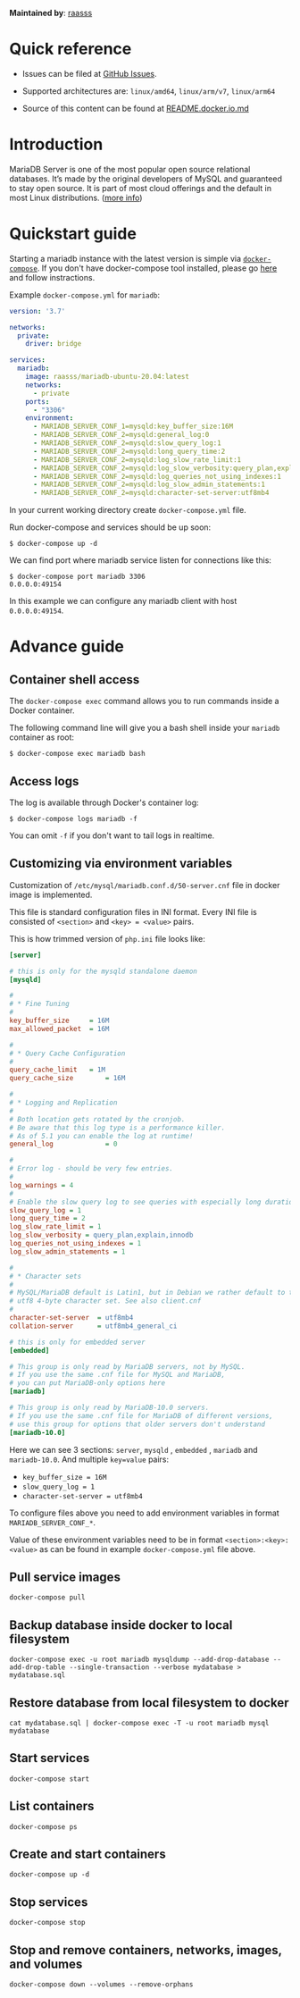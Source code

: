 **Maintained by**: [raasss](https://github.com/raasss/)


# Quick reference

-	Issues can be filed at [GitHub Issues](https://github.com/raasss/docker-mariadb-ubuntu-20.04/issues).

-	Supported architectures are: `linux/amd64`, `linux/arm/v7`, `linux/arm64` 

-	Source of this content can be found at [README.docker.io.md](https://github.com/raasss/docker-mariadb-ubuntu-20.04/blob/main/README.docker.io.md)

# Introduction

MariaDB Server is one of the most popular open source relational databases. It’s made by the original developers of MySQL and guaranteed to stay open source. It is part of most cloud offerings and the default in most Linux distributions. ([more info](https://mariadb.org/documentation/))

# Quickstart guide

Starting a mariadb instance with the latest version is simple via [`docker-compose`](https://github.com/docker/compose). If you don't have docker-compose tool installed, please go [here](https://docs.docker.com/compose/install/) and follow instractions.

Example `docker-compose.yml` for `mariadb`:

```yaml
version: '3.7'

networks:
  private:
    driver: bridge

services:
  mariadb:
    image: raasss/mariadb-ubuntu-20.04:latest
    networks:
      - private
    ports:
      - "3306"
    environment:
      - MARIADB_SERVER_CONF_1=mysqld:key_buffer_size:16M
      - MARIADB_SERVER_CONF_2=mysqld:general_log:0
      - MARIADB_SERVER_CONF_2=mysqld:slow_query_log:1
      - MARIADB_SERVER_CONF_2=mysqld:long_query_time:2
      - MARIADB_SERVER_CONF_2=mysqld:log_slow_rate_limit:1
      - MARIADB_SERVER_CONF_2=mysqld:log_slow_verbosity:query_plan,explain,innodb
      - MARIADB_SERVER_CONF_2=mysqld:log_queries_not_using_indexes:1
      - MARIADB_SERVER_CONF_2=mysqld:log_slow_admin_statements:1
      - MARIADB_SERVER_CONF_2=mysqld:character-set-server:utf8mb4
```

In your current working directory create `docker-compose.yml` file.

Run docker-compose and services should be up soon:

```console
$ docker-compose up -d
```

We can find port where mariadb service listen for connections like this:

```console
$ docker-compose port mariadb 3306
0.0.0.0:49154
```

In this example we can configure any mariadb client with host `0.0.0.0:49154`.

# Advance guide

## Container shell access

The `docker-compose exec` command allows you to run commands inside a Docker container.

The following command line will give you a bash shell inside your `mariadb` container as root:

```console
$ docker-compose exec mariadb bash
```

## Access logs

The log is available through Docker's container log:

```console
$ docker-compose logs mariadb -f
```

You can omit `-f` if you don't want to tail logs in realtime.

## Customizing via environment variables

Customization of `/etc/mysql/mariadb.conf.d/50-server.cnf` file in docker image is implemented.

This file is standard configuration files in INI format. Every INI file is consisted of `<section>` and `<key> = <value>` pairs.

This is how trimmed version of `php.ini` file looks like:

```ini
[server]

# this is only for the mysqld standalone daemon
[mysqld]

#
# * Fine Tuning
#
key_buffer_size		= 16M
max_allowed_packet	= 16M

#
# * Query Cache Configuration
#
query_cache_limit	= 1M
query_cache_size        = 16M

#
# * Logging and Replication
#
# Both location gets rotated by the cronjob.
# Be aware that this log type is a performance killer.
# As of 5.1 you can enable the log at runtime!
general_log             = 0

#
# Error log - should be very few entries.
#
log_warnings = 4
#
# Enable the slow query log to see queries with especially long duration
slow_query_log = 1
long_query_time = 2
log_slow_rate_limit	= 1
log_slow_verbosity = query_plan,explain,innodb
log_queries_not_using_indexes = 1
log_slow_admin_statements = 1

#
# * Character sets
#
# MySQL/MariaDB default is Latin1, but in Debian we rather default to the full
# utf8 4-byte character set. See also client.cnf
#
character-set-server  = utf8mb4
collation-server      = utf8mb4_general_ci

# this is only for embedded server
[embedded]

# This group is only read by MariaDB servers, not by MySQL.
# If you use the same .cnf file for MySQL and MariaDB,
# you can put MariaDB-only options here
[mariadb]

# This group is only read by MariaDB-10.0 servers.
# If you use the same .cnf file for MariaDB of different versions,
# use this group for options that older servers don't understand
[mariadb-10.0]
```

Here we can see 3 sections: `server`, `mysqld` , `embedded` , `mariadb` and `mariadb-10.0`. And multiple `key=value` pairs:

- `key_buffer_size = 16M`
- `slow_query_log = 1`
- `character-set-server = utf8mb4`

To configure files above you need to add environment variables in format `MARIADB_SERVER_CONF_*`.

Value of these environment variables need to be in format `<section>:<key>:<value>` as can be found in example `docker-compose.yml` file above.

## Pull service images
```console
docker-compose pull
```

## Backup database inside docker to local filesystem
```console
docker-compose exec -u root mariadb mysqldump --add-drop-database --add-drop-table --single-transaction --verbose mydatabase > mydatabase.sql
```

## Restore database from local filesystem to docker
```console
cat mydatabase.sql | docker-compose exec -T -u root mariadb mysql mydatabase
```

## Start services
```console
docker-compose start
```

## List containers
```console
docker-compose ps
```

## Create and start containers
```console
docker-compose up -d
```

## Stop services
```console
docker-compose stop
```

## Stop and remove containers, networks, images, and volumes
```console
docker-compose down --volumes --remove-orphans
```
